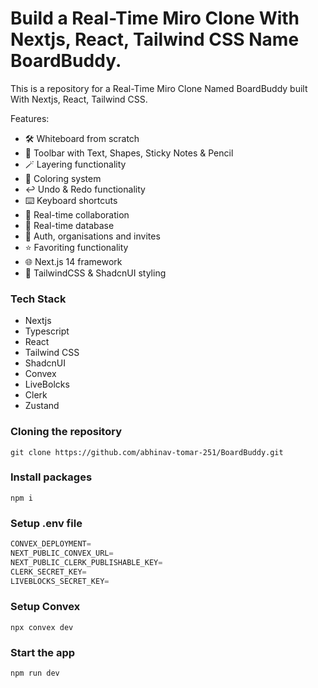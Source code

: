 # Build a Real-Time Miro Clone With Nextjs, React, Tailwind CSS Name BoardBuddy.


This is a repository for a Real-Time Miro Clone Named BoardBuddy built With Nextjs, React, Tailwind CSS.


Features:

- 🛠️ Whiteboard from scratch
- 🧰 Toolbar with Text, Shapes, Sticky Notes & Pencil
- 🪄 Layering functionality
- 🎨 Coloring system
- ↩️ Undo & Redo functionality
- ⌨️ Keyboard shortcuts
- 🤝 Real-time collaboration 
- 💾 Real-time database 
- 🔐 Auth, organisations and invites 
- ⭐️ Favoriting functionality
- 🌐 Next.js 14 framework
- 💅 TailwindCSS & ShadcnUI styling

### Tech Stack
- Nextjs
- Typescript
- React
- Tailwind CSS
- ShadcnUI
- Convex
- LiveBolcks
- Clerk
- Zustand

### Cloning the repository

```shell
git clone https://github.com/abhinav-tomar-251/BoardBuddy.git
```

### Install packages

```shell
npm i
```

### Setup .env file


```js
CONVEX_DEPLOYMENT=
NEXT_PUBLIC_CONVEX_URL=
NEXT_PUBLIC_CLERK_PUBLISHABLE_KEY=
CLERK_SECRET_KEY=
LIVEBLOCKS_SECRET_KEY=
```

### Setup Convex

```shell
npx convex dev

```

### Start the app

```shell
npm run dev
```

